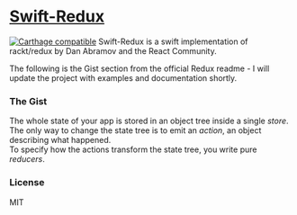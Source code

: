 # [Swift-Redux](http://rackt.github.io/redux)

[![Carthage compatible](https://img.shields.io/badge/Carthage-compatible-4BC51D.svg?style=flat)](https://github.com/Carthage/Carthage)
Swift-Redux is a swift implementation of rackt/redux by Dan Abramov and the React Community.


The following is the Gist section from the official Redux readme - I will update the project with examples and documentation shortly.  

### The Gist

The whole state of your app is stored in an object tree inside a single *store*.  
The only way to change the state tree is to emit an *action*, an object describing what happened.  
To specify how the actions transform the state tree, you write pure *reducers*.



### License

MIT
